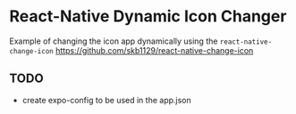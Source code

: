 # React-Native Dynamic Icon Changer

Example of changing the icon app dynamically using the `react-native-change-icon`
https://github.com/skb1129/react-native-change-icon

## TODO

- create expo-config to be used in the app.json
